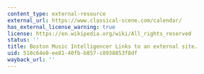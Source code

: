 ```yaml
---
content_type: external-resource
external_url: https://www.classical-scene.com/calendar/
has_external_license_warning: true
license: https://en.wikipedia.org/wiki/All_rights_reserved
status: ''
title: Boston Music Intelligencer Links to an external site.
uid: 518c64e0-ee81-40fb-b857-c8938853f8df
wayback_url: ''
---
```

